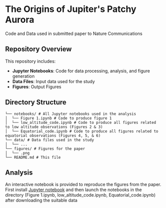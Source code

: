# The Origins of Jupiter's Patchy Aurora
Code and Data used in submitted paper to Nature Communications

## Repository Overview

This repository includes:

- **Jupyter Notebooks**: Code for data processing, analysis, and figure generation  
- **Data Files**: Input data used for the study
- **Figures**: Output Figures

## Directory Structure 
```
└── notebooks/ # All Jupyter notebooks used in the analysis
│  └── Figure 1.ipynb # Code to produce figure 1
│  └── low_altitude_code.ipynb # Code to produce all figures related to low altitude observations (Figures 2 & 3)
│  └── Equatorial_code.ipynb # Code to produce all figures related to equatorial observations (Figures 4, 5, & 6)
└── data/ # Data files used in the study 
│  └── ...
└── figures/ # Figures for the paper
│  └── .png
└── README.md # This file
``` 

## Analysis 
An interactive notebook is provided to reproduce the figures from the paper. First install [Jupyter notebook](https://jupyter.org/) and then launch the notebooks in the directory (Figure 1.ipynb, low_altitude_code.ipynb, Equatorial_code.ipynb) after downloading the suitable data
